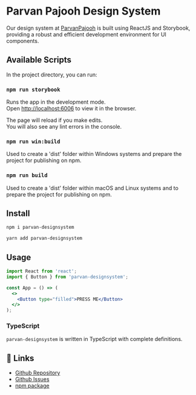 # Parvan Pajooh Design System

Our design system at [ParvanPajooh](https://parvanpajooh.com/) is built using ReactJS and Storybook, providing a robust and efficient development environment for UI components.

## Available Scripts

In the project directory, you can run:

### `npm run storybook`

Runs the app in the development mode.\
Open [http://localhost:6006](http://localhost:6006) to view it in the browser.

The page will reload if you make edits.\
You will also see any lint errors in the console.

### `npm run win:build`

Used to create a 'dist' folder within Windows systems and prepare the project for publishing on npm.

### `npm run build`

Used to create a 'dist' folder within macOS and Linux systems and to prepare the project for publishing on npm.

## Install

```bash
npm i parvan-designsystem
```

```bash
yarn add parvan-designsystem
```

## Usage

```jsx
import React from 'react';
import { Button } from 'parvan-designsystem';

const App = () => (
  <>
    <Button type="filled">PRESS ME</Button>
  </>
);
```

### TypeScript

`parvan-designsystem` is written in TypeScript with complete definitions.

## 🔗 Links

- [Github Repository](https://github.com/pourya-ataee/parvan-component)
- [Github Issues](https://github.com/pourya-ataee/parvan-component/issues)
- [npm package](https://www.npmjs.com/package/parvan-designsystem)